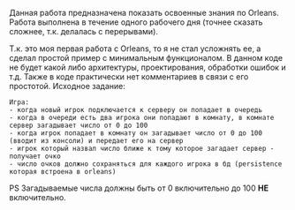 Данная работа предназначена показать освоенные знания по Orleans. Работа выполнена в течение одного рабочего дня (точнее сказать сложнее, т.к. делалась с перерывами).

Т.к. это моя первая работа с Orleans, то я не стал усложнять ее, а сделал простой пример с минимальным функционалом. 
В данном коде не будет какой либо архитектуры, проектирования, обработки ошибок и т.д. 
Также в коде практически нет комментариев в связи с его простотой.
Исходное задание:

```
Игра:
- когда новый игрок подключается к серверу он попадает в очередь
- когда в очереди есть два игрока они попадают в комнату, в комнате сервер загадывает число от 0 до 100
- когда игрок попадает в комнату он загадывает число от 0 до 100 (вводит из консоли) и передает его на сервер
- игрок который назвал число ближе к тому которое загадает сервер - получает очко
- число очков должно сохраняться для каждого игрока в бд (persistence которая встроена в orleans)
```


PS Загадываемые числа должны быть от 0 включительно до 100 <strong>НЕ</strong> включительно.
